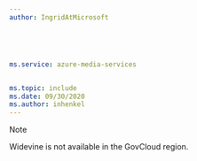 ```yaml
---
author: IngridAtMicrosoft





ms.service: azure-media-services


ms.topic: include
ms.date: 09/30/2020
ms.author: inhenkel
---
```


> [!NOTE]
> Widevine is not available in the GovCloud region.